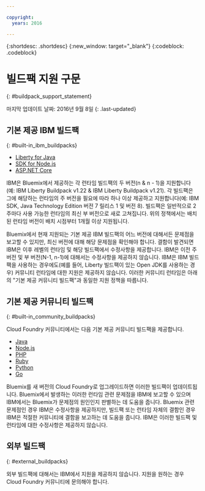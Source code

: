 ```yaml
---

copyright:
  years: 2016

---
```


{:shortdesc: .shortdesc}
{:new_window: target="_blank"}
{:codeblock: .codeblock}

# 빌드팩 지원 구문
{: #buildpack_support_statement}

마지막 업데이트 날짜: 2016년 9월 8일
{: .last-updated}

## 기본 제공 IBM 빌드팩
{: #built-in_ibm_buildpacks}

* [Liberty for Java](../runtimes/liberty/index.html)
* [SDK for Node.js](../runtimes/nodejs/index.html)
* [ASP.NET Core](../runtimes/dotnet/index.html)

IBM은 Bluemix에서 제공하는 각 런타임 빌드팩의 두 버전(n & n - 1)을 지원합니다(예: IBM Liberty Buildpack v1.22 & IBM Liberty Buildpack v1.21). 각 빌드팩은 그에 해당하는 런타임의 주 버전을 필요에 따라 하나 이상 제공하고 지원합니다(예: IBM SDK, Java Technology Edition 버전 7 릴리스 1 및 버전 8). 빌드팩은 일반적으로 2주마다 사용 가능한 런타임의 최신 부 버전으로 새로 고쳐집니다. 위의 정책에서는 배치된 런타임 버전이 배치 시점부터 1개월 이상 지원됩니다.

Bluemix에서 현재 지원되는 기본 제공 IBM 빌드팩의 어느 버전에 대해서든 문제점을 보고할 수 있지만, 최신 버전에 대해 해당 문제점을 확인해야 합니다. 결함이 발견되면 IBM은 이후 레벨의 런타임 및 해당 빌드팩에서 수정사항을 제공합니다. IBM은 이전 주 버전 및 부 버전(N-1, n-1)에 대해서는 수정사항을 제공하지 않습니다. IBM은 IBM 빌드팩을 사용하는 경우에도(예를 들어, Liberty 빌드팩이 있는 Open JDK를 사용하는 경우) 커뮤니티 런타임에 대한 지원은 제공하지 않습니다. 이러한 커뮤니티 런타임은 아래의 "기본 제공 커뮤니티 빌드팩"과 동일한 지원 정책을 따릅니다. 

## 기본 제공 커뮤니티 빌드팩
{: #built-in_community_buildpacks}

Cloud Foundry 커뮤니티에서는 다음 기본 제공 커뮤니티 빌드팩을 제공합니다. 

* [Java](../runtimes/tomcat/index.html)
* [Node.js](https://github.com/cloudfoundry/nodejs-buildpack)
* [PHP](../runtimes/php/index.html)
* [Ruby](../runtimes/ruby/index.html)
* [Python](../runtimes/python/index.html)
* [Go](../runtimes/go/index.html)

Bluemix를 새 버전의 Cloud Foundry로 업그레이드하면 이러한 빌드팩이 업데이트됩니다. Bluemix에서 발생하는 이러한 런타임 관련 문제점을 IBM에 보고할 수 있으며 IBM에서는 Bluemix가 문제점의 원인인지 판별하는 데 도움을 줍니다. Bluemix 관련 문제점인 경우 IBM은 수정사항을 제공하지만, 빌드팩 또는 런타임 자체의 결함인 경우 IBM은 적절한 커뮤니티에 결함을 보고하는 데 도움을 줍니다. IBM은 이러한 빌드팩 및 런타임에 대한 수정사항은 제공하지 않습니다. 

## 외부 빌드팩
{: #external_buildpacks}


외부 빌드팩에 대해서는 IBM에서 지원을 제공하지 않습니다. 지원을 원하는 경우 Cloud Foundry 커뮤니티에 문의해야 합니다.  


